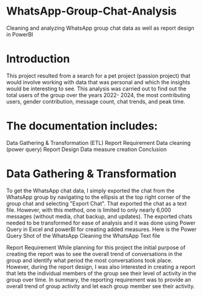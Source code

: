 # WhatsApp-Group-Chat-Analysis
Cleaning and analyzing WhatsApp group chat data as well as report design in PowerBI

# Introduction
This project resulted from a search for a pet project (passion project) that would involve working with data that was personal and which the insights would be interesting to see. 
This analysis was carried out to find out the total users of the group over the years 2022- 2024, the most contributing users, gender contribution, message count, chat trends, and peak time. 

# The documentation includes:

Data Gathering & Transformation (ETL)
Report Requirement
Data cleaning (power query)
Report Design
Data measure creation
Conclusion
# Data Gathering & Transformation
To get the WhatsApp chat data, I simply exported the chat from the WhatsApp group by navigating to the ellipsis at the top right corner of the group chat and selecting "Export Chat". That exported the chat as a text file. However, with this method, one is limited to only nearly 6,000 messages (without media, chat backup, and updates). The exported chats needed to be transformed for ease of analysis and it was done using Power Query in Excel and powerBI for creating added measures. Here is the Power Query Shot of the WhatsApp Cleaning the WhatsApp Text file

Report Requirement
While planning for this project the initial purpose of creating the report was to see the overall trend of conversations in the group and identify what period the most conversations took place. However, during the report design, I was also interested in creating a report that lets the individual members of the group see their level of activity in the group over time. In summary, the reporting requirement was to provide an overall trend of group activity and let each group member see their activity.
